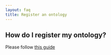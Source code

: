 ```yaml
---
layout: faq
title: Register an ontology
---
```


## How do I register my ontology?

Please follow [this guide](/docs/Policy_for_OBO_namespace_and_associated_PURL_requests.html)
